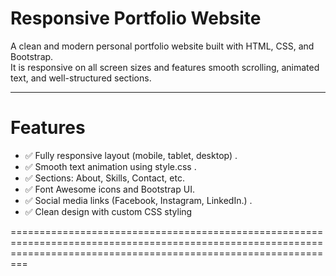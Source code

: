  

# Responsive Portfolio Website

A clean and modern personal portfolio website built with HTML, CSS, and Bootstrap.  
It is responsive on all screen sizes and features smooth scrolling, animated text, and well-structured sections.

---

# Features

- ✅ Fully responsive layout (mobile, tablet, desktop) .
- ✅ Smooth text animation using style.css .
- ✅ Sections: About, Skills, Contact, etc.
- ✅ Font Awesome icons and Bootstrap UI.  
- ✅ Social media links (Facebook, Instagram, LinkedIn.) .
- ✅ Clean design with custom CSS styling

=====================================================================================================================================================================

